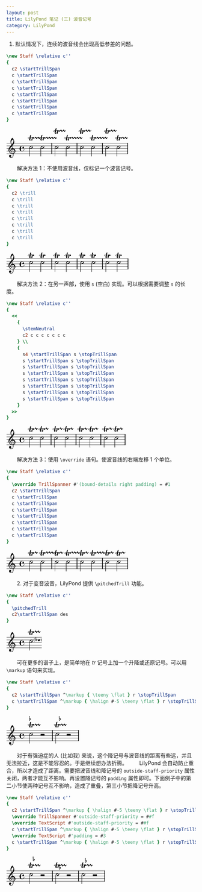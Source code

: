 ```yaml
---
layout: post
title: LilyPond 笔记 (三) 波音记号
category: LilyPond
---
```


1. 默认情况下，连续的波音线会出现高低参差的问题。

``` lilypond
\new Staff \relative c''
{
  c2 \startTrillSpan
  c \startTrillSpan
  c \startTrillSpan
  c \startTrillSpan
  c \startTrillSpan
  c \startTrillSpan
  c \startTrillSpan
  c \startTrillSpan
}
```

![trillspan](/pic/ly/trillspan.png)

　　解决方法 1：不使用波音线，仅标记一个波音记号。

``` lilypond
\new Staff \relative c''
{
  c2 \trill
  c \trill
  c \trill
  c \trill
  c \trill
  c \trill
  c \trill
  c \trill
}
```

![trill](/pic/ly/trill.png)

　　解决方法 2：在另一声部，使用 `s` (空白) 实现。可以根据需要调整 `s` 的长度。

``` lilypond
\new Staff \relative c''
{
  <<
    {
      \stemNeutral
      c2 c c c c c c c
    } \\
    {
      s4 \startTrillSpan s \stopTrillSpan
      s \startTrillSpan s \stopTrillSpan
      s \startTrillSpan s \stopTrillSpan
      s \startTrillSpan s \stopTrillSpan
      s \startTrillSpan s \stopTrillSpan
      s \startTrillSpan s \stopTrillSpan
      s \startTrillSpan s \stopTrillSpan
      s \startTrillSpan s \stopTrillSpan
    }
  >>
}
```

![trillspan-s](/pic/ly/trillspan-s.png)

　　解决方法 3：使用 `\override` 语句。使波音线的右端左移 1 个单位。

``` lilypond
\new Staff \relative c''
{
  \override TrillSpanner #'(bound-details right padding) = #1
  c2 \startTrillSpan
  c \startTrillSpan
  c \startTrillSpan
  c \startTrillSpan
  c \startTrillSpan
  c \startTrillSpan
  c \startTrillSpan
  c \startTrillSpan
}
```

![trillspan-override](/pic/ly/trillspan-override.png)

　　2. 对于变音波音，LilyPond 提供 `\pitchedTrill` 功能。

``` lilypond
\new Staff \relative c''
{
  \pitchedTrill
  c2\startTrillSpan des
}
```

![pitchedTrill](/pic/ly/pitchedTrill.png)

　　可在更多的谱子上，是简单地在 <i>tr</i> 记号上加一个升降或还原记号。可以用 `\markup` 语句来实现。

``` lilypond
\new Staff \relative c''
{
  c2 \startTrillSpan ^\markup { \teeny \flat } r \stopTrillSpan
  c \startTrillSpan ^\markup { \halign #-5 \teeny \flat } r \stopTrillSpan
}
```

![pitchedTrill-markup](/pic/ly/pitchedTrill-markup.png)

　　对于有强迫症的人 (比如我) 来说，这个降记号与波音线的距离有些远，并且无法拉近，这是不能容忍的。于是继续想办法折腾。
　　LilyPond 会自动防止重合，所以才造成了距离。需要把波音线和降记号的 `outside-staff-priority` 属性关闭，两者才能互不影响。再设置降记号的 `padding` 属性即可。下面例子中的第二小节使两种记号互不影响，造成了重叠，第三小节把降记号升高。

``` lilypond
\new Staff \relative c''
{
  c2 \startTrillSpan ^\markup { \halign #-5 \teeny \flat } r \stopTrillSpan
  \override TrillSpanner #'outside-staff-priority = ##f
  \override TextScript #'outside-staff-priority = ##f
  c \startTrillSpan ^\markup { \halign #-5 \teeny \flat } r \stopTrillSpan
  \override TextScript #'padding = #3
  c \startTrillSpan ^\markup { \halign #-5 \teeny \flat } r \stopTrillSpan
}
```

![pitchedTrill-markup-override](/pic/ly/pitchedTrill-markup-override.png)

